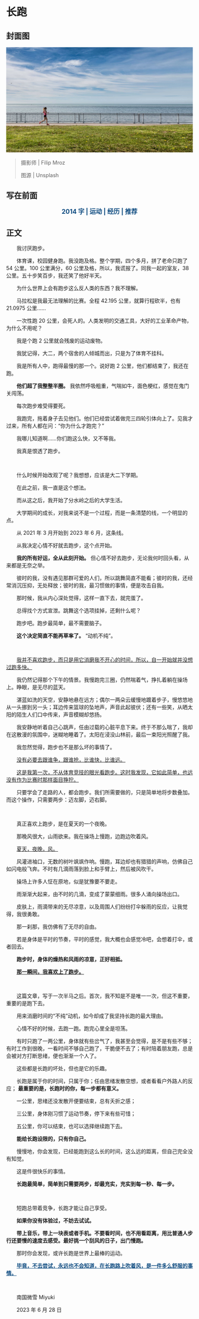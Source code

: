 # 长跑

## 封面图

![](https://raw.githubusercontent.com/TinySnow/GithubImageHosting/main/blog/articles/literature/filip-mroz-sgtxFOiBZmQ-unsplash.jpg)

> 摄影师 | Filip Mroz
>
> 图源 | Unsplash

## 写在前面

<p style="color:#0f4c81; text-align:center; font-weight:bold; font-size:larger;">2014 字 | 运动 | 经历 | 推荐</p>

## 正文

　　我讨厌跑步。

　　体育课，校园健身跑。我没跑及格。整个学期，四个多月，拼了老命只跑了 54 公里。100 公里满分，60 公里及格，所以，我谎报了。同我一起的室友，38 公里。五十步笑百步，我还笑了他好半天。

　　为什么世界上会有跑步这么反人类的东西？我不理解。

　　马拉松是我最无法理解的比赛。全程 42.195 公里，就算行程砍半，也有 21.0975 公里……

　　一次性跑 20 公里，会死人的。人类发明的交通工具，大好的工业革命产物，为什么不用呢？

　　我是个跑 2 公里就会残废的运动废物。

　　我犹记得，大二，两个宿舍的人倾城而出，只是为了体育不挂科。

　　我是所有人中，跑得最慢的那一个。说好跑 2 公里，他们都结束了，我还在跑。

　　**他们超了我整整半圈。** 我依然呼吸粗重，气喘如牛，面色梗红，感觉在鬼门关闯荡。

　　每次跑步难受得要死。

　　我跑完，拖着身子去见他们。他们已经尝试着做完三四轮引体向上了。见我才过来，所有人都在问：“你为什么才跑完？”

　　我哪儿知道啊……你们跑这么快，又不等我。

　　我真是恨透了跑步。

<br />

　　什么时候开始改观了呢？我想想，应该是大二下学期。

　　在此之前，我一直是这个想法。

　　而从这之后，我开始了分水岭之后的大学生活。

　　大学期间的成长，对我来说不是一个过程，而是一条清楚的线，一个明显的点。

　　从 2021 年 3 月开始到 2023 年 6 月，这条线。

　　从我决定心情不好就去跑步，这个点开始。

　　**我的所有好运，全从此刻开始。** 但心情不好去跑步，无论我何时回头看，从来都是无奈之举。

　　彼时的我，没有遇见那群可爱的人们，所以跳舞简直不能看；彼时的我，还经常消沉压抑，无处释放；彼时的我，最习惯做的事情，便是攻击自我。

　　那时候，我从内心深处觉得，这样一直下去，就完蛋了。

　　总得找个方式宣泄。跳舞这个选项挂掉，还剩什么呢？

　　跑步吧。跑步最简单，最不需要脑子。

　　**这个决定简直不能再草率了。** “动机不纯”。

<br />

　　<u>我并不喜欢跑步，而只是用它消磨我不开心的时间，所以，自一开始就并没想过跑多快。</u>

　　我仍然记得那个下午的情景。我慢跑完三圈，仍然喘着气，挣扎着躺在操场上。睁眼，是无尽的蓝天。

　　湛蓝如洗的天空，安静地悬在远方；偶尔一两朵云缓慢地踱着步子，慢悠悠地从一头挪到另一头；耳边传来篮球的坠地声，声音此起彼伏；还有一些笑，从晒太阳的陌生人们口中传来，声音模糊却悠扬。

　　我安静地听着自己心跳声，任由过载的心脏平息下来。终于不那么喘了，我却在这散漫的氛围中，迷糊地睡着了。太阳在浸没山林前，最后一束阳光照醒了我。

　　我忽然觉得，跑步也不是那么坏的事情了。

　　<u>没有必要去跟谁争，跟谁抢，比谁快，比谁远。</u>

　　<u>这是我第一次，不从体育竞技的眼光看跑步。这时我发现，它如此简单，也远没有作为比赛时那样面目狰狞。</u>

　　只要学会了走路的人，都会跑步。我们所需要做的，只是简单地将步数叠加。而这个操作，只需要两步：迈左脚，迈右脚。

<br />

　　真正喜欢上跑步，是在夏天的一个夜晚。

　　那晚风很大，山雨欲来。我在操场上慢跑，边跑边吹着风。

　　<u>夏天，夜晚，风。</u>

　　风灌进袖口，无数的树叶飒飒作响。慢跑，耳边却也有猎猎的声响，仿佛自己如闪电般飞奔。不时有几滴雨落到脸上和手臂上，然后被风吹干。

　　操场上许多人怔在原地，似是犹豫要不要走。

　　雨渐渐大起来，由不时的几滴，变成了蒙蒙细雨。很多人涌向操场出口。

　　皮肤上，雨滴带来的无尽凉意，以及周围人们纷纷打伞躲雨的反应，让我觉得，我很勇敢。

　　那一刹那，我仿佛有了无尽的自由。

　　若是身体是平时的节奏，平时的感觉，我大概也会感觉冷吧，会想着打伞，或者回去。

　　**跑步时，身体的燥热和风雨的凉意，正好相抵。**

　　**<u>那一瞬间，我喜欢上了跑步。</u>**

<br />

　　这篇文章，写于一次半马之后。首次，我不知是不是唯一一次，但这不重要，重要的是跑下去。

　　用来消磨时间的“不纯”动机，如今却成了我坚持长跑的最大理由。

　　心情不好的时候，去跑一跑。跑完心里全是坦荡。

　　有时只跑了一两公里，身体就有些岔气了，我甚至会觉得，是不是有些不够；有时工作到很晚，一看时间不够自己跑了，干脆便不去了；有时陪着朋友跑，总是会被对方打断思绪，便也渐渐一个人了。

　　这些都是长跑的坏处，但也是它的乐趣。

　　长跑是属于你的时间，只属于你；任由思绪发散空想，或者看看户外路人的反应； **最重要的是，长跑时的你，每一步都有意义。**

　　一公里，思绪还没发散开便要结束，总有夭折之感；

　　三公里，身体刚习惯了运动节奏，停下来有些可惜；

　　五公里，你可以结束，也可以选择继续跑下去。

　　**能给长跑设限的，只有你自己。**

　　慢慢地，你会发现，已经能跑到这么长的时间，这么远的距离，但自己完全没有知觉。

　　这是件很快乐的事情。

　　**长跑最简单，简单到只需要两步，却最充实，充实到每一秒、每一步。**

<br />

　　短跑总带着竞争，长跑才能让自己享受。

　　**如果你没有体验过，不妨去试试。**

　　**带上音乐，带上一块表或者手机。不要看时间，也不用看距离，用比普通人步行还要慢的速度去感受。最好挑一个刮风的日子，出门慢跑。**

　　那时你会发现，或许长跑是世界上最棒的运动。

　　<span style="color:#0f4c81; font-weight:bold; text-decoration:underline;">毕竟，不去尝试，永远也不会知道，在长跑路上吹着风，是一件多么舒服的事情。</span>

<br />

　　南国微雪 Miyuki

　　2023 年 6 月 28 日

